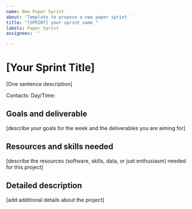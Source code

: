 ```yaml
---
name: New Paper Sprint
about: 'Template to propose a new paper sprint '
title: "[SPRINT] your sprint name "
labels: Paper Sprint
assignees: ''

---
```


# [Your Sprint Title]

[One sentence description]

Contacts:
Day/Time:

## Goals and deliverable
[describe your goals for the week and the deliverables you are aiming for]

## Resources and skills needed
[describe the resources (software, skills, data, or just enthusiasm) needed for this project]

## Detailed description
[add additional details  about the project]
